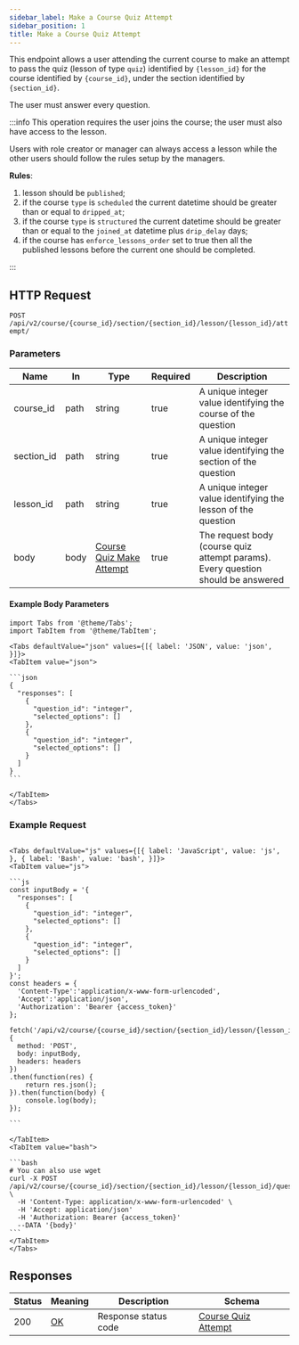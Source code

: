 ```yaml
---
sidebar_label: Make a Course Quiz Attempt
sidebar_position: 1
title: Make a Course Quiz Attempt
---
```


This endpoint allows a user attending the current course to make an attempt to pass the quiz (lesson of type `quiz`)
identified by `{lesson_id}` for the course identified by `{course_id}`, under the section identified by `{section_id}`.

The user must answer every question.

:::info
This operation requires the user joins the course; the user must also have access to the lesson.

Users with role creator or manager can always access a lesson while the other users should follow the rules setup by the
managers.

**Rules**:

1. lesson should be `published`;
2. if the course `type` is `scheduled` the current datetime should be greater than or equal to `dripped_at`;
3. if the course `type` is `structured` the current datetime should be greater than or equal to the `joined_at` datetime
   plus `drip_delay` days;
4. if the course has `enforce_lessons_order` set to true then all the published lessons before the current one should be
   completed.

:::

## HTTP Request

`POST /api/v2/course/{course_id}/section/{section_id}/lesson/{lesson_id}/attempt/`

### Parameters

| Name       | In   | Type                                                                          | Required | Description                                                                          |
|------------|------|-------------------------------------------------------------------------------|----------|--------------------------------------------------------------------------------------|
| course_id  | path | string                                                                        | true     | A unique integer value identifying the course of the question                        |
| section_id | path | string                                                                        | true     | A unique integer value identifying the section of the question                       |
| lesson_id  | path | string                                                                        | true     | A unique integer value identifying the lesson of the question                        |
| body       | body | [Course Quiz Make Attempt](/docs/apireference/v2/schemas/course_make_attempt) | true     | The request body (course quiz attempt params).<br/>Every question should be answered |

#### Example Body Parameters

````mdx-code-block
import Tabs from '@theme/Tabs';
import TabItem from '@theme/TabItem';

<Tabs defaultValue="json" values={[{ label: 'JSON', value: 'json', }]}>
<TabItem value="json">

```json
{
  "responses": [
    {
      "question_id": "integer",
      "selected_options": []
    },
    {
      "question_id": "integer",
      "selected_options": []
    }
  ]
}
```

</TabItem>
</Tabs>
````

### Example Request

````mdx-code-block

<Tabs defaultValue="js" values={[{ label: 'JavaScript', value: 'js', }, { label: 'Bash', value: 'bash', }]}>
<TabItem value="js">

```js
const inputBody = '{
  "responses": [
    {
      "question_id": "integer",
      "selected_options": []
    },
    {
      "question_id": "integer",
      "selected_options": []
    }
  ]
}';
const headers = {
  'Content-Type':'application/x-www-form-urlencoded',
  'Accept':'application/json',
  'Authorization': 'Bearer {access_token}'
};

fetch('/api/v2/course/{course_id}/section/{section_id}/lesson/{lesson_id}/question/{question_id}/',
{
  method: 'POST',
  body: inputBody,
  headers: headers
})
.then(function(res) {
    return res.json();
}).then(function(body) {
    console.log(body);
});

```

</TabItem>
<TabItem value="bash">

```bash
# You can also use wget
curl -X POST /api/v2/course/{course_id}/section/{section_id}/lesson/{lesson_id}/question/{question_id}/ \
  -H 'Content-Type: application/x-www-form-urlencoded' \
  -H 'Accept: application/json'
  -H 'Authorization: Bearer {access_token}'
  --DATA '{body}'
```
</TabItem>
</Tabs>
````

## Responses

| Status | Meaning                                                 | Description          | Schema                                                              |
|--------|---------------------------------------------------------|----------------------|---------------------------------------------------------------------|
| 200    | [OK](https://tools.ietf.org/html/rfc7231#section-6.3.1) | Response status code | [Course Quiz Attempt](/docs/apireference/v2/schemas/course_attempt) |
